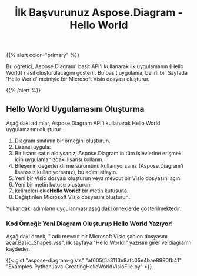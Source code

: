 ﻿---
title: İlk Başvurunuz Aspose.Diagram - Hello World
type: docs
weight: 30
url: /tr/python-java/your-first-aspose-diagram-application-hello-world/
description: Bu sayfada Aspose.Diagram kitaplığı ile ilk uygulamanın nasıl oluşturulacağı açıklanmaktadır.
---
{{% alert color="primary" %}}

Bu öğretici, Aspose.Diagram' basit API'i kullanarak ilk uygulamanın (Hello World) nasıl oluşturulacağını gösterir. Bu basit uygulama, belirli bir Sayfada 'Hello World' metniyle bir Microsoft Visio dosyası oluşturur.

{{% /alert %}}

## **Hello World Uygulamasını Oluşturma**

Aşağıdaki adımlar, Aspose.Diagram API'i kullanarak Hello World uygulamasını oluşturur:

1. Diagram sınıfının bir örneğini oluşturun.
1. Lisansı uygula:
 1. Bir lisans satın aldıysanız, Aspose.Diagram'in tüm işlevlerine erişmek için uygulamanızdaki lisansı kullanın.
 1. Bileşenin değerlendirme sürümünü kullanıyorsanız (Aspose.Diagram'i lisanssız kullanıyorsanız), bu adımı atlayın.
1. Yeni bir Visio dosyası oluşturun veya mevcut bir Visio dosyasını açın.
1. Yeni bir metin kutusu oluşturun.
1.  kelimeleri ekle**Hello World!** bir metin kutusuna.
1. Değiştirilen Microsoft Visio dosyasını oluşturun.

Yukarıdaki adımların uygulanması aşağıdaki örneklerde gösterilmektedir.

### **Kod Örneği: Yeni Diagram Oluşturup Hello World Yazıyor!**

Aşağıdaki örnek, " adlı mevcut bir Microsoft Visio şablon dosyasını açar.[Basic_Shapes.vss](Basic_Shapes.vss)", ilk sayfaya "Hello World!" yazısını girer ve diagram'i kaydeder.

{{< gist "aspose-diagram-gists" "af605f5a3113e8afc05e4bae8990fb41" "Examples-PythonJava-CreatingHelloWorldVisioFile.py" >}}
